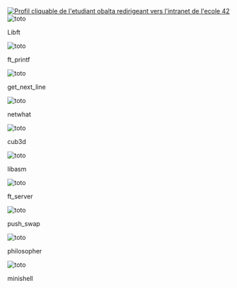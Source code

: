 
<html lang="en">
  <head>
    <meta charset="utf-8">
    <meta name="viewport" content="width=device-width, initial-scale=1">
  <link href="https://cdn.jsdelivr.net/npm/bootstrap@5.1.0/dist/css/bootstrap.min.css" rel="stylesheet" integrity="sha384-KyZXEAg3QhqLMpG8r+8fhAXLRk2vvoC2f3B09zVXn8CA5QIVfZOJ3BCsw2P0p/We" crossorigin="anonymous">

</head>
    
  
  <div class="container">
    <div class="row">
      <div class="col">
          <a href="https://profile.intra.42.fr/users/obalta"> 
            <img src="https://badge42.herokuapp.com/api/stats/obalta" alt="Profil cliquable de l'etudiant obalta redirigeant vers l'intranet de l'ecole 42">
          </a>
        </div>
    </div>
      <div class="row">
        <div class="col">
          <div class="card">
            <img src="https://badge42.herokuapp.com/api/project/obalta/Libft" class="card-img-top" alt="toto">
            <p>Libft</p>
          </div>
        </div>
        <div class="col">
          <div class="card">
            <img src="https://badge42.herokuapp.com/api/project/obalta/ft_printf" class="card-img-top" alt="toto">
            <p>ft_printf</p>
          </div>
        </div>
        <div class="col">
          <div class="card">
            <img src="https://badge42.herokuapp.com/api/project/obalta/get_next_line" class="card-img-top" alt="toto">
            <p>get_next_line</p>
          </div>
        </div>
         <div class="col">
          <div class="card">
            <img src="https://badge42.herokuapp.com/api/project/obalta/netwhat" class="card-img-top" alt="toto">
            <p>netwhat</p>
          </div>
        </div>
        <div class="col">
          <div class="card">
            <img src="https://badge42.herokuapp.com/api/project/obalta/cub3d" class="card-img-top" alt="toto">
            <p>cub3d</p>
          </div>
        </div>
        <div class="col">
          <div class="card">
            <img src="https://badge42.herokuapp.com/api/project/obalta/libasm" class="card-img-top" alt="toto">
            <p>libasm</p>
          </div>
        </div>
        <div class="col">
          <div class="card">
            <img src="https://badge42.herokuapp.com/api/project/obalta/ft_server" class="card-img-top" alt="toto">
            <p>ft_server</p>
          </div>
        </div>
        <div class="col">
          <div class="card">
            <img src="https://badge42.herokuapp.com/api/project/obalta/push_swap" class="card-img-top" alt="toto">
            <p>push_swap</p>
          </div>
        </div>
        <div class="col">
          <div class="card">
            <img src="https://badge42.herokuapp.com/api/project/obalta/philosopher" class="card-img-top" alt="toto">
            <p>philosopher</p>
          </div>
        </div>
        <div class="col">
          <div class="card">
            <img src="https://badge42.herokuapp.com/api/project/obalta/minishell" class="card-img-top" alt="toto">
            <p>minishell</p>
          </div>
        </div>
    </div>
  </div>
</html>



<!--
**minikross/minikross** is a ✨ _special_ ✨ repository because its `README.md` (this file) appears on your GitHub profile.

Here are some ideas to get you started:

- 🔭 I’m currently working on ...
- 🌱 I’m currently learning ...
- 👯 I’m looking to collaborate on ...
- 🤔 I’m looking for help with ...
- 💬 Ask me about ...
- 📫 How to reach me: ...
- 😄 Pronouns: ...
- ⚡ Fun fact: ...
-->
